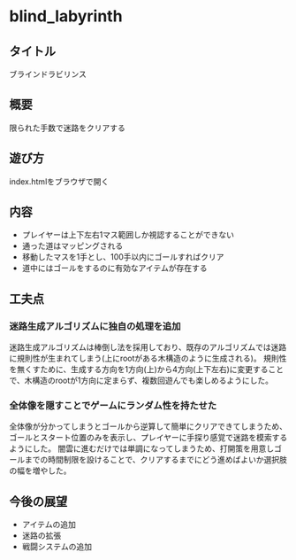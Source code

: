 # blind_labyrinth
## タイトル
ブラインドラビリンス

## 概要
限られた手数で迷路をクリアする

## 遊び方
index.htmlをブラウザで開く

## 内容
- プレイヤーは上下左右1マス範囲しか視認することができない
- 通った道はマッピングされる
- 移動したマスを1手とし、100手以内にゴールすればクリア
- 道中にはゴールをするのに有効なアイテムが存在する

## 工夫点
### 迷路生成アルゴリズムに独自の処理を追加
迷路生成アルゴリズムは棒倒し法を採用しており、既存のアルゴリズムでは迷路に規則性が生まれてしまう(上にrootがある木構造のように生成される)。
規則性を無くすために、生成する方向を1方向(上)から4方向(上下左右)に変更することで、木構造のrootが1方向に定まらず、複数回遊んでも楽しめるようにした。

### 全体像を隠すことでゲームにランダム性を持たせた
全体像が分かってしまうとゴールから逆算して簡単にクリアできてしまうため、ゴールとスタート位置のみを表示し、プレイヤーに手探り感覚で迷路を模索するようにした。
闇雲に進むだけでは単調になってしまうため、打開策を用意しゴールまでの時間制限を設けることで、クリアするまでにどう進めばよいか選択肢の幅を増やした。

## 今後の展望
- アイテムの追加
- 迷路の拡張
- 戦闘システムの追加
